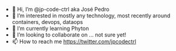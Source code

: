- 👋 Hi, I’m @jp-code-ctrl aka José Pedro
- 👀 I’m interested in mostly any technology, most recently around containers, devops, dataops
- 🌱 I’m currently learning Phyton
- 💞️ I’m looking to collaborate on ... not sure yet!
- 📫 How to reach me https://twitter.com/jpcodectrl

<!---
jp-code-ctrl/jp-code-ctrl is a ✨ special ✨ repository because its `README.md` (this file) appears on your GitHub profile.
You can click the Preview link to take a look at your changes.
--->
